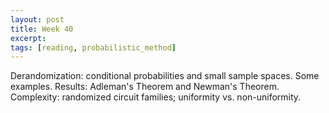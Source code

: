 ```yaml
---
layout: post
title: Week 40
excerpt: 
tags: [reading, probabilistic_method]
---
```


Derandomization: conditional probabilities and small sample spaces. Some
examples. Results: Adleman's Theorem and Newman's Theorem. Complexity:
randomized circuit families; uniformity vs. non-uniformity.
